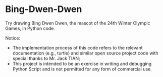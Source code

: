 # Bing-Dwen-Dwen
Try drawing Bing Dwen Dwen, the mascot of the 24th Winter Olympic Games, in Python code.  

Notice: 
- The implementation process of this code refers to the relevant documentation (e.g., turtle) and similar open source project code with special thanks to Mr. Jack TIAN; 
- This project is intended to be an exercise in writing and debugging Python Script and is not permitted for any form of commercial use.
